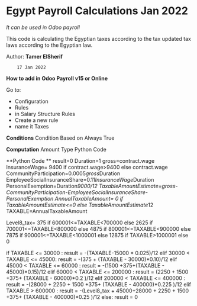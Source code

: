 # Egypt Payroll Calculations Jan 2022
*It can be used in Odoo payroll*

This code is calculating the Egyptian taxes according to the tax updated tax laws according to the Egyptian law.


Author: **Tamer ElSherif**
       
        17 Jan 2022
        
**How to add in Odoo Payroll v15 or Online**

Go to:
*  Configuration
*  Rules
*  in Salary Structure Rules
*  Create a new rule
*  name it Taxes  


**Conditions**
Condition Based on	Always True
  
  
**Computation**
Amount Type	Python Code
  
**Python Code	**
result=0
Duration=1
gross=contract.wage
InsuranceWage= 9400 if contract.wage>9400 else contract.wage
CommunityParticipation=0.0005*gross*Duration
EmployeeSocialInsuranceShare=0.11*InsuranceWage*Duration
PersonalExemption=Duration*9000/12
TaxableAmountEstimate=gross-CommunityParticipation-EmployeeSocialInsuranceShare-PersonalExemption
AnnualTaxableAmount= 0 if TaxableAmountEstimate<=0 else TaxableAmountEstimate*12
TAXABLE=AnnualTaxableAmount

Level8_tax= 375 if 600001<=TAXABLE<700000 else 2625 if 700001<=TAXABLE<800000 else 4875 if 800001<=TAXABLE<900000 else 7875 if 900001<=TAXABLE<1000001 else 12875 if TAXABLE>1000001 else 0

if TAXABLE <= 30000 :
  result = -(TAXABLE-15000 * 0.025)/12
elif 30000 < TAXABLE <= 45000:
  result = -(375 + (TAXABLE - 30000)*0.10)/12
elif 45000 < TAXABLE <= 60000 :
  result = -(1500 +375+(TAXABLE - 45000)*0.15)/12
elif 60000 < TAXABLE <= 200000 :
  result = (2250 + 1500 +375+ (TAXABLE - 60000)*0.2 )/12
elif 200000 < TAXABLE <= 400000 : 
  result = -(28000 + 2250 + 1500 +375+ (TAXABLE - 400000)*0.225 )/12
elif TAXABLE > 600000 :
  result = -(Level8_tax + 45000+28000 + 2250 + 1500 +375+ (TAXABLE - 400000)*0.25 )/12
else:
  result = 0 
